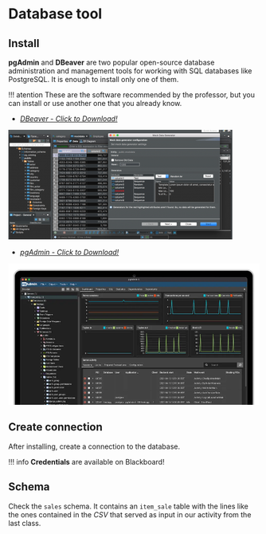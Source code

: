 # Database tool

## Install

**pgAdmin** and **DBeaver** are two popular open-source database administration and management tools for working with SQL databases like PostgreSQL. It is enough to install only one of them.

!!! atention 
    These are the software recommended by the professor, but you can install or use another one that you already know.

- [*DBeaver - Click to Download!*](https://dbeaver.io/download/)

![](dbeaver.png)

- [*pgAdmin - Click to Download!*]()

![](pg_admin.webp)

## Create connection

After installing, create a connection to the database.

!!! info
    **Credentials** are available on Blackboard!

## Schema

Check the `sales` schema. It contains an `item_sale` table with the lines like the ones contained in the *CSV* that served as input in our activity from the last class.